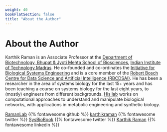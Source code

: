 ```yaml
---
weight: 40
bookFlatSection: false
title: "About the Author"
---
```


# About the Author

Karthik Raman is an Associate Professor at the [Department of Biotechnology, Bhupat & Jyoti Mehta School of Biosciences](https://biotech.iitm.ac.in/), [Indian Institute of Technology Madras](https://www.iitm.ac.in/). He co-founded and co-ordinates the [Initiative for Biological Systems Engineering](https://ibse.iitm.ac.in/) and is a core member of the [Robert Bosch Centre for Data Science and Artificial Intelligence (RBCDSAI)](https://rbcdsai.iitm.ac.in/). He has been a researcher in the area of systems biology for the last 15+ years and has been teaching a course on systems biology for the last eight years, to (mostly) engineers from different backgrounds. [His lab](https://home.iitm.ac.in/kraman/lab/) works on computational approaches to understand and manipulate biological networks, with applications in metabolic engineering and synthetic biology.

[RamanLab](https://github.com/RamanLab/) {{% fontawesome github %}}
[karthikraman](https://twitter.com/karthikraman/) {{% fontawesome twitter %}}
[SysBioBook](https://twitter.com/SysBioBook/) {{% fontawesome twitter %}}
[Karthik Raman](https://www.linkedin.com/in/ramankarthik/) {{% fontawesome linkedin %}}
